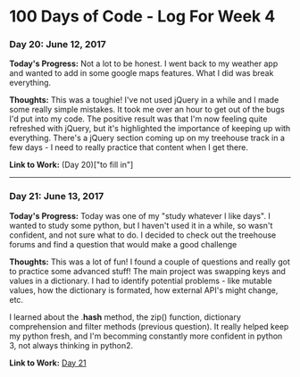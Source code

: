 
# 100 Days of Code - Log For Week 4


### Day 20: June 12, 2017

**Today's Progress:** Not a lot to be honest. I went back to my weather app and wanted to add in some google maps features. What I did was break everything. 

**Thoughts:** This was a toughie! I've not used jQuery in a while and I made some really simple mistakes. It took me over an hour to get out of the bugs I'd put into my code. The positive result was that I'm now feeling quite refreshed with jQuery, but it's highlighted the importance of keeping up with everything. There's a jQuery section coming up on my treehouse track in a few days - I need to really practice that content when I get there.

**Link to Work:** (Day 20)["to fill in"]

---


### Day 21: June 13, 2017

**Today's Progress:** Today was one of my "study whatever I like days". I wanted to study some python, but I haven't used it in a while, so wasn't confident, and not sure what to do. I decided to check out the treehouse forums and find a question that would make a good challenge

**Thoughts:** This was a lot of fun! I found a couple of questions and really got to practice some advanced stuff! The main project was swapping keys and values in a dictionary. I had to identify potential problems - like mutable values, how the dictionary is formated, how external API's might change, etc. 

I learned about the .__hash__ method, the zip() function, dictionary comprehension and filter methods (previous question). It really helped keep my python fresh, and I'm becomming constantly more confident in python 3, not always thinking in python2.

**Link to Work:** [Day 21]("")

